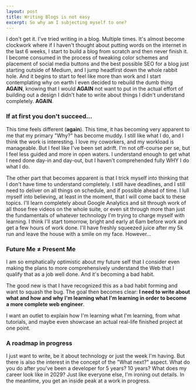 ```yaml
---
layout: post
title: Writing Blogs is not easy
excerpt: So why am I subjecting myself to one?
---
```



I don't get it. I've tried writing in a blog. Multiple times. It's almost become clockwork where if I haven't thought about putting words on the internet in the last 6 weeks, I start to build a blog from scratch and then never finish it. I become consumed in the process of tweaking color schemes and placement of social media buttons and the best possible SEO for a blog just starting outside of Medium, and I jump headfirst down the whole rabbit hole. And it begins to start to feel like more than work and I start contemplating why on earth I even decided to rebuild the dumb thing **AGAIN**, knowing that I would **AGAIN** not want to put in the actual effort of building out a design I didn't hate to write about things I didn't understand completely. **AGAIN**.

### If at first you don't succeed...

This time feels different (**again**). This time, it has becoming very apparent to me that my primary "Why?" has become muddy. I still like what I do, and I think the work is interesting. I love my coworkers, and my workload is manageable. But I feel like I've been set adrift. I'm not off-course per se, but I feel less guided and more in open waters. I understand enough to get what I need done day-in and day-out, but I haven't comprehended fully WHY I do what I do.

The other part that becomes apparent is that I trick myself into thinking that I don't have time to understand completely. I still have deadlines, and I still need to deliver on all things on schedule, and if possible ahead of time. I lull myself into believing, at least in the moment, that I will come back to these topics. I'll learn completely about Google Analytics and sit through work of all those free videos on the whole suite, or even sit through more than just the fundamentals of whatever technology I'm trying to charge myself with learning. I think I'll start tomorrow, bright and early at 6am before work and get a few hours of work done. I'll have freshly squeezed juice after my 5k run and leave the house with a smile on my face. However...

### Future Me ≠ Present Me

I am so emphatically optimistic about my future self that I consider even making the plans to more comprehensively understand the Web that I qualify that as a job well done. And it's becoming a bad habit.

The good new is that I have recognized this as a bad habit forming and want to squash the bug. The goal then becomes clear: **I need to write about what and how and why I'm learning what I'm learning in order to become a more complete web engineer**. 

I want an outlet to explain how I'm learning what I'm learning, from what tutorials, and maybe even showcase an actual real-life finished project at one point.

### A roadmap in progress

I just want to write, be it about technology or just the week I'm having. But there is also the interest in the concept of the "What next?" aspect. What do you do after you've been a developer for 5 years? 10 years? What does my career look like in 2029? Just like everyone else, I'm ironing out details. In the meantime, you get an inside peak at a work in progress.